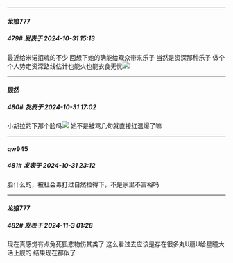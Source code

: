 ﻿
*****

####  龙娘777  
##### 479#       发表于 2024-10-31 15:13

最近给米诺招魂的不少 回想下她的确能给观众带来乐子 当然是资深那种乐子 做个个人势走资深路线估计也能火也能衣食无忧<img src="https://static.saraba1st.com/image/smiley/face2017/067.png" referrerpolicy="no-referrer">


*****

####  顾然  
##### 480#       发表于 2024-10-31 17:02

小胡拉的下那个脸吗<img src="https://static.saraba1st.com/image/smiley/face2017/067.png" referrerpolicy="no-referrer"> 她不是被骂几句就直接红温爆了嘛


*****

####  qw945  
##### 481#       发表于 2024-10-31 23:12

脸什么的，被社会毒打过自然拉得下，不是家里不富裕吗


*****

####  龙娘777  
##### 482#       发表于 2024-11-3 01:28

现在真感觉有点兔死狐悲物伤其类了 这么看过去应该是存在很多丸U扇U给星瞳大活上舰的 结果现在都似了

